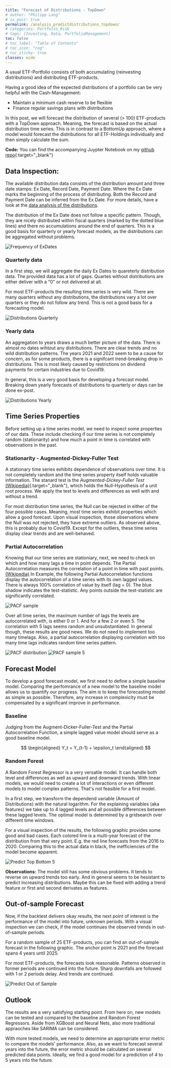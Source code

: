 ```yaml
---
title: "Forecast of Distributions - TopDown"
# author: "Philipp Lang"
# is_post: true
permalink: /analysis_predictdistributions_topdown/
# categories: Portfolio_Risk
# tags: [Investing, Data, PortfolioManagement]
toc: false
# toc_label: "Table of Contents"
# toc_icon: "cog"
# toc_sticky: true
classes: wide
---
```


<script type="text/javascript" async
  src="https://cdn.mathjax.org/mathjax/latest/MathJax.js?config=TeX-MML-AM_CHTML">
</script>

A usual ETF-Portfolio consists of both accumulating (reinvesting distributions) and distributing ETF-products.

Having a good idea of the expected distributions of a portfolio can be very helpful with the Cash-Management:
* Maintain a minimum cash reserve to be flexible
* Finance regular savings plans with distributions

In this post, we will forecast the distribution of several (> 100) ETF-products with a TopDown approach. Meaning, the forecast is based on the actual distribution time series. This is in contrast to a BottomUp approach, where a model would forecast the distributions for all ETF-Holdings individually and then simply calculate the sum.

**Code:** You can find the accompanying Juypter Notebook on my [github repo](https://github.com/Mebbel/PortfolioManagement/blob/main/_C011_Predict_Distributions_TopDown.ipynb){:target="_blank"}

## Data Inspection:

The available distribution data consists of the distribution amount and three date stamps: Ex Date, Record Date, Payment Date. Where the Ex Date marks the beginning of the process of distributing. Both the Record and Payment Date can be inferred from the Ex Date. For more details, have a look at the [data analysis of the distributions](/data_distributions/).

The distribution of the Ex Date does not follow a specific pattern. Though, they are nicely distributed within fiscal quarters (marked by the dotted blue lines) and there no accumulations around the end of quarters. This is a good basis for quarterly or yearly forecast models, as the distributions can be aggregated without problems.

![Frequency of ExDates](/assets/images/predict_dist_topdown_frequency_exdates.png)


### Quarterly data

In a first step, we will aggregate the daily Ex Dates to quareterly distribution data. The provided data has a lot of gaps. Quartes without distributions are either deliver with a "0" or not delivered at all.

For most ETF-products the resulting time series is very wild. There are many quarters without any distributions, the distributions vary a lot over quarters or they do not follow any trend. This is not a good basis for a forecasting model.

![Distributions Quarterly](/assets/images/predict_dist_topdown_regplot_quarterly.png)


### Yearly data

An aggregation to years draws a much better picture of the data. There is almost no dates wihtout any distributions. There are clear trends and no wild distribution patterns. The years 2021 and 2022 seem to be a cause for concern, as for some products, there is a signifcant trend-breaking drop in distributions. This is most likely caused by restrictions on dividend payments for certain industries due to Covid19.


In general, this is a very good basis for developing a forecast model. Breaking down yearly forecasts of distributions to quarterly or days can be done ex-post.


![Distributions Yearly](/assets/images/predict_dist_topdown_regplot_yearly.png)




## Time Series Properties

Before setting up a time series model, we need to inspect some properties of our data. These include checking if our time series is not completely random (stationarity) and how much a point in time is correlated with observations in the past.


### Stationarity - Augmented-Dickey-Fuller Test

A stationary time series exhibits dependence of observations over time. It is not completely random and the time series property itself holds valuable information. The stanard test is the *Augmented-Dickey-Fuller Test* [(Wikipedia)](https://en.wikipedia.org/wiki/Augmented_Dickey%E2%80%93Fuller_test){:target="_blank"}, which holds the Null-Hypothesis of a unit root process. We apply the test to levels and differences as well with and without a trend.

For most distribution time series, the Null can be rejected in either of the four possible cases. Meaning, most time series exhibit properties which allow a good forecast. Upon visual inspection, those observations where the Null was not rejected, they have extreme outliers. As observed above, this is probably due to Covid19. Except for the outliers, these time series display clear trends and are well-behaved. 


### Partial Autocorrelation

Knowing that our time series are stationiary, next, we need to check on which and how many lags a time in point depends. The Partial Autocorrelation measures the correlation of a point in time with past points. [(Wikipedia)](https://en.wikipedia.org/wiki/Partial_autocorrelation_function) In Example, the following Partial Autocorrelation functions display the autocorrelation of a time series with its own lagged values. There is always 100% correlation of value by itself (lag = 0). The blue shadow indicates the test-statistic. Any points outside the test-statistic are significantly correlated.

![PACF sample](/assets/images/predict_dist_topdown_PACF_sample.png)


Over all time series, the maximum number of lags the levels are autocorrelated with, is either 0 or 1. And for a few 2 or even 5. The correlation with 5 lags seems random and unsubstantiated. In general though, these results are good news. We do not need to implement too many timelags. Also, a partial autocorrelation displaying correlation with too many time lags indicates random time series pattern.

![PACF distribution](/assets/images/predict_dist_topdown_PACF_distribution.png)
![PACF sample 5](/assets/images/predict_dist_topdown_PACF_sample_5.png)


## Forecast Model

To develop a good forecast model, we first need to define a simple baseline model. Comparing the perfomrance of a new model to the baseline model allows us to quantify our progress. The aim is to keep the forecasting model as simple as possible. Therefore, any increase in complexicity must be compensated by a significant improve in performance.


### Baseline

Judging from the Augment-Dicker-Fuller-Test and the Partial Autocorrelation Function, a simple lagged value model should serve as a good baseline model.

$$
\begin{aligned}
    Y_t = Y_{t-1} + \epsilon_t
\end{aligned}
$$


### Random Forest

A Random Forest Regressor is a very versatile model. It can handle both level and differences as well as upward and downward trends. With  linear models, we would need to create a lot of interactions or even different models to model complex patterns. That's not feasible for a first model.

In a first step, we transform the dependend variable (Amount of Distributions) with the natural logarithm. For the explaining variables (aka features) we take up to 4 lagged levels and all possible differences between these lagged levels. The optimal model is determined by a gridsearch over different time windows. 

For a visual inspection of the results, the following graphic provides some good and bad cases. Each colored line is a multi-year forecast of the distribution from that very point. E.g. the red line forecasts from the 2016 to 2020. Comparing this to the actual data in black, the inefficiencies of the model become apparent.

![Predict Top Bottom 5](/assets/images/predict_dist_topdown_predict_top_bottom_5.png)


**Observations:**
The model still has some obvious problems. It tends to reverse on upward trends too early. And in general seems to be hesistant to predict increasing distributions. Maybe this can be fixed with adding a trend feature or first and second derivates as features.


## Out-of-sample Forecast

Now, if the backtest delivers okay results, the next point of interest is the performance of the model into future, unknown periods. With a visual inspection we can check, if the model continues the observed trends in out-of-sample periods.

For a random sample of 25 ETF-products, you can find an out-of-sample forecast in the following graphic. The anchor point is 2021 and the forecast spans 4 years until 2025.

For most ETF-products, the forecasts look reasonable. Patterns observed in former periods are continued into the future. Sharp downfalls are followed with 1 or 2 periods delay. And trends are continued.

![Predict Out of Sample](/assets/images/predict_dist_topdown_predict_outofsample.png)



## Outlook

The results are a very satisfying starting point. From here on, new models can be tested and compared to the baseline and Random Forest Regressors. Aside from XGBoost and Neural Nets, also more traditional appraoches like SARIMA can be considered.

With more tested models, we need to determine an appropriate error metric to compare the models' performance. Also, as we want to forecast several years into the future, the error metric should be calculated on several predicted data points. Ideally, we find a good model for a prediction of 4 to 5 years into the future.